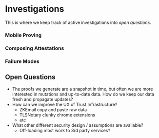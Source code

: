 # Investigations 

This is where we keep track of active investigations into *open questions*.

### Mobile Proving
### Composing Attestations
### Failure Modes


## Open Questions
- The proofs we generate are a snapshot in time, but often we are more interested in mutations and up-to-date data. How do we keep our data fresh and propagate updates?
- How can we improve the UX of Trust Infrastructure?
    - ZKEmail copy and paste raw data
    - TLSNotary clunky chrome extensions
    - etc
- What other different security design / assumptions are available?
    - Off-loading most work to 3rd party services?